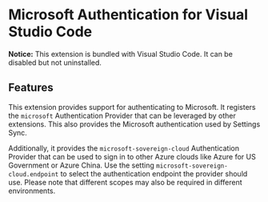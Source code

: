 # Microsoft Authentication for Visual Studio Code

**Notice:** This extension is bundled with Visual Studio Code. It can be
disabled but not uninstalled.

## Features

This extension provides support for authenticating to Microsoft. It registers
the `microsoft` Authentication Provider that can be leveraged by other
extensions. This also provides the Microsoft authentication used by Settings
Sync.

Additionally, it provides the `microsoft-sovereign-cloud` Authentication
Provider that can be used to sign in to other Azure clouds like Azure for US
Government or Azure China. Use the setting `microsoft-sovereign-cloud.endpoint`
to select the authentication endpoint the provider should use. Please note that
different scopes may also be required in different environments.
